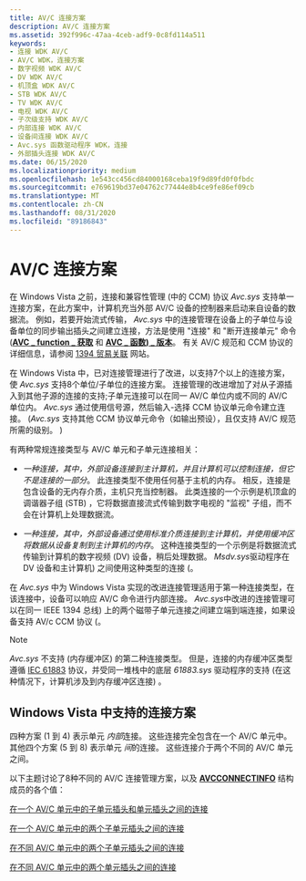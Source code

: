 ```yaml
---
title: AV/C 连接方案
description: AV/C 连接方案
ms.assetid: 392f996c-47aa-4ceb-adf9-0c8fd114a511
keywords:
- 连接 WDK AV/C
- AV/C WDK，连接方案
- 数字视频 WDK AV/C
- DV WDK AV/C
- 机顶盒 WDK AV/C
- STB WDK AV/C
- TV WDK AV/C
- 电视 WDK AV/C
- 子次级支持 WDK AV/C
- 内部连接 WDK AV/C
- 设备间连接 WDK AV/C
- Avc.sys 函数驱动程序 WDK，连接
- 外部插头连接 WDK AV/C
ms.date: 06/15/2020
ms.localizationpriority: medium
ms.openlocfilehash: 1e543cc456cd84000168ceba19f9d89fd0f0fbdc
ms.sourcegitcommit: e769619bd37e04762c77444e8b4ce9fe86ef09cb
ms.translationtype: MT
ms.contentlocale: zh-CN
ms.lasthandoff: 08/31/2020
ms.locfileid: "89186843"
---
```

# <a name="avc-connection-scenarios"></a>AV/C 连接方案

在 Windows Vista 之前，连接和兼容性管理 (中的 CCM) 协议 *Avc.sys* 支持单一连接方案，在此方案中，计算机充当外部 AV/C 设备的控制器来启动来自设备的数据流。 例如，若要开始流式传输， *Avc.sys* 中的连接管理在设备上的子单位与设备单位的同步输出插头之间建立连接，方法是使用 "连接" 和 "断开连接单元" 命令 ([**AVC \_ function \_ 获取**](./avc-function-acquire.md) 和 [**AVC \_ 函数) \_ 版本**](./avc-function-release.md)。 有关 AV/C 规范和 CCM 协议的详细信息，请参阅 [1394 贸易关联](https://1394ta.org/library-2) 网站。

在 Windows Vista 中，已对连接管理进行了改进，以支持7个以上的连接方案，使 *Avc.sys* 支持8个单位/子单位的连接方案。 连接管理的改进增加了对从子源插入到其他子源的连接的支持;子单元连接可以在同一 AV/C 单位内或不同的 AV/C 单位内。 *Avc.sys* 通过使用信号源，然后输入-选择 CCM 协议单元命令建立连接。  (*Avc.sys* 支持其他 CCM 协议单元命令（如输出预设），且仅支持 AV/C 规范所需的级别。 ) 

有两种常规连接类型与 AV/C 单元和子单元连接相关：

- *一种连接，其中，外部设备连接到主计算机，并且计算机可以控制连接，但它不是连接的一部分*。 此连接类型不使用任何基于主机的内存。 相反，连接是包含设备的无内存介质，主机只充当控制器。 此类连接的一个示例是机顶盒的调谐器子组 (STB) ，它将数据直接流式传输到数字电视的 "监视" 子组，而不会在计算机上处理数据流。

- *一种连接，其中，外部设备通过使用标准介质连接到主计算机，并使用缓冲区将数据从设备复制到主计算机的内存*。 这种连接类型的一个示例是将数据流式传输到计算机的数字视频 (DV) 设备，稍后处理数据。 *Msdv.sys*驱动程序在 DV 设备和主计算机) 之间使用这种类型的连接 (。

在 *Avc.sys* 中为 Windows Vista 实现的改进连接管理适用于第一种连接类型，在该连接中，设备可以响应 AV/C 命令进行内部连接。 *Avc.sys*中改进的连接管理可以在同一 IEEE 1394 总线) 上的两个磁带子单元连接之间建立端到端连接，如果设备支持 AV/c CCM 协议 (。

> [!NOTE]
> *Avc.sys* 不支持 (内存缓冲区) 的第二种连接类型。 但是，连接的内存缓冲区类型遵循 [IEC 61883](../ieee/iec-61883-client-drivers.md) 协议，并受同一堆栈中的底层 *61883.sys* 驱动程序的支持 (在这种情况下，计算机涉及到内存缓冲区连接) 。

## <a name="supported-connection-scenarios-in-windows-vista"></a>Windows Vista 中支持的连接方案

四种方案 (1 到 4) 表示单元 *内部*连接。 这些连接完全包含在一个 AV/C 单元中。 其他四个方案 (5 到 8) 表示单元 *间*的连接。 这些连接介于两个不同的 AV/C 单元之间。

以下主题讨论了8种不同的 AV/C 连接管理方案，以及 [**AVCCONNECTINFO**](/windows-hardware/drivers/ddi/avc/ns-avc-_avcconnectinfo) 结构成员的各个值：

[在一个 AV/C 单元中的子单元插头和单元插头之间的连接](connections-between-subunit-plugs-and-unit-plugs-within-one-av-c-unit.md)

[在一个 AV/C 单元中的两个子单元插头之间的连接](connections-between-two-subunit-plugs-within-one-av-c-unit.md)

[在不同 AV/C 单元中的两个子单元插头之间的连接](connections-between-two-subunit-plugs-in-different-av-c-units.md)

[在不同 AV/C 单元中的两个单元插头之间的连接](connections-between-two-unit-plugs-in-different-av-c-units.md)